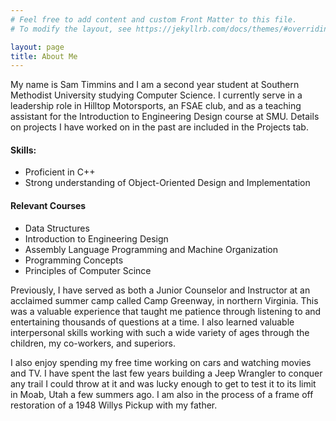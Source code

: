 ```yaml
---
# Feel free to add content and custom Front Matter to this file.
# To modify the layout, see https://jekyllrb.com/docs/themes/#overriding-theme-defaults

layout: page
title: About Me
---
```


My name is Sam Timmins and I am a second year student at Southern Methodist University studying Computer Science. I currently serve in a leadership role in Hilltop Motorsports, an FSAE club, and as a teaching assistant for the Introduction to Engineering Design course at SMU. Details on projects I have worked on in the past are included in the Projects tab.  

#### Skills:
  * Proficient in C++
  * Strong understanding of Object-Oriented Design and Implementation

#### Relevant Courses
  * Data Structures
  * Introduction to Engineering Design
  * Assembly Language Programming and Machine Organization
  * Programming Concepts
  * Principles of Computer Scince 

Previously, I have served as both a Junior Counselor and Instructor at an acclaimed summer camp called Camp Greenway, in northern Virginia. This was a valuable experience that taught me patience through listening to and entertaining thousands of questions at a time. I also learned valuable interpersonal skills working with such a wide variety of ages through the children, my co-workers, and superiors.

I also enjoy spending my free time working on cars and watching movies and TV. I have spent the last few years building a Jeep Wrangler to conquer any trail I could throw at it and was lucky enough to get to test it to its limit in Moab, Utah a few summers ago. I am also in the process of a frame off restoration of a 1948 Willys Pickup with my father.
